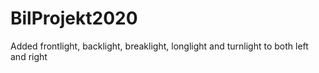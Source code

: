 # BilProjekt2020
Added frontlight, backlight, breaklight, longlight and turnlight to both left and right
